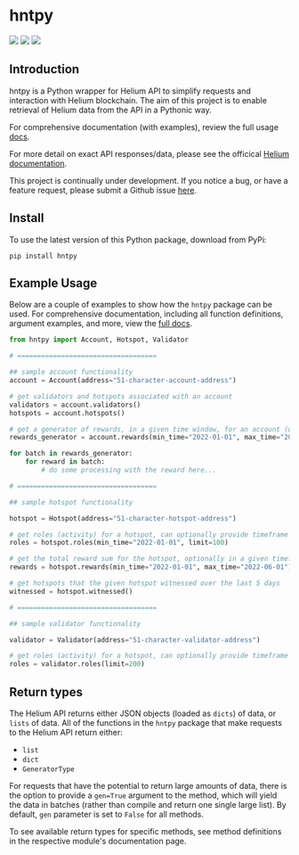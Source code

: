 # hntpy

<p align="left">
    <a alt="Version" href="https://pypi.org/project/hntpy/">
    <img src="https://img.shields.io/badge/version-0.0.8-blue"/></a>
    <a href="https://github.com/h-morgan/hntpy/blob/main/LICENSE" alt="License">
    <img src="https://img.shields.io/github/license/h-morgan/hntpy"/></a>
    <a href="#">
    <img src="https://img.shields.io/badge/coverage-99%25-green"/></a>
</p>

## Introduction

hntpy is a Python wrapper for Helium API to simplify requests and interaction with Helium blockchain. The aim of this project is to enable retrieval of Helium data from the API in a Pythonic way.

For comprehensive documentation (with examples), review the full usage [docs](https://github.com/h-morgan/hntpy/tree/main/docs).

For more detail on exact API responses/data, please see the officical [Helium documentation](https://docs.helium.com/api/blockchain/introduction).

This project is continually under development. If you notice a bug, or have a feature request, please submit a Github issue [here](https://github.com/h-morgan/hntpy/issues).

## Install

To use the latest version of this Python package, download from PyPi:

```
pip install hntpy
```

## Example Usage

Below are a couple of examples to show how the `hntpy` package can be used. For comprehensive documentation, including all function definitions, argument examples, and more, view the [full docs](https://github.com/h-morgan/hntpy/tree/main/docs).

```python
from hntpy import Account, Hotspot, Validator

# ===================================

## sample account functionality
account = Account(address="51-character-account-address")

# get validators and hotspots associated with an account
validators = account.validators()
hotspots = account.hotspots()

# get a generator of rewards, in a given time window, for an account (optionally can also return a list)
rewards_generator = account.rewards(min_time="2022-01-01", max_time="2022-06-01", gen=True)

for batch in rewards_generator:
    for reward in batch:
        # do some processing with the reward here...

# ===================================

## sample hotspot functionality

hotspot = Hotspot(address="51-character-hotspot-address")

# get roles (activity) for a hotspot, can optionally provide timeframe and response limit
roles = hotspot.roles(min_time="2022-01-01", limit=100)

# get the total reward sum for the hotspot, optionally in a given timeframe
rewards = hotspot.rewards(min_time="2022-01-01", max_time="2022-06-01")

# get hotspots that the given hotspot witnessed over the last 5 days
witnessed = hotspot.witnessed()

# ===================================

## sample validator functionality

validator = Validator(address="51-character-validator-address")

# get roles (activity) for a hotspot, can optionally provide timeframe and response limit
roles = validator.roles(limit=200)

```

## Return types

The Helium API returns either JSON objects (loaded as `dicts`) of data, or `lists` of data. All of the functions in the `hntpy` package that make requests to the Helium API return either:

- `list`
- `dict`
- `GeneratorType`

For requests that have the potential to return large amounts of data, there is the option to provide a `gen=True` argument to the method, which will yield the data in batches (rather than compile and return one single large list). By default, `gen` parameter is set to `False` for all methods.

To see available return types for specific methods, see method definitions in the respective module's documentation page.
